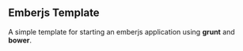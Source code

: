Emberjs Template
----------------

A simple template for starting an emberjs application using __grunt__ and __bower__.
